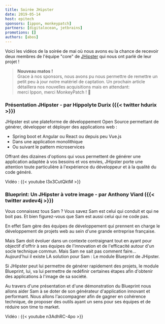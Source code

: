 ```yaml
---
title: Soirée JHipster
date: 2019-05-14
host: epitech
sponsors: [ippon, monkeypatch]
partners: [digitalocean, jetbrains]
promotions: []
authors: [abos]
---
```


Voici les vidéos de la soirée de mai où nous avons eu la chance de recevoir deux membres de l'équipe
"core" de [JHipster](https://www.jhipster.tech/) qui nous ont parlé de leur projet !

> **Nouveau matos !**  
> Grace à nos sponsors, nous avons pu nous permettre de remettre un petit peu à jour notre
> matériel de captation. Un prochain article détaillera nos nouvelles acquisitions mais en attendant:  
> merci Ippon, merci MonkeyPatch ! 🥳

### Présentation JHipster - par Hippolyte Durix ({{< twitter hdurix >}})

JHipster est une plateforme de développement Open Source permettant de générer, développer et déployer des applications web :
* Spring boot et Angular ou React ou depuis peu Vue.js
* Dans une application monolithique
* Ou suivant le pattern microservices

Offrant des dizaines d'options qui vous permettent de générer une application adaptée à vos besoins et vos envies,
JHipster porte une attention toute particulière à l'expérience du développeur et à la qualité du code généré.

Vidéo : {{< youtube l3x3CutQktM >}}

### Blueprint: Un JHipster à votre image - par Anthony Viard ({{< twitter avdev4j >}})

Vous connaissez tous Sam ? Vous savez Sam est celui qui conduit et qui ne boit pas. Et bien figurez-vous que Sam
est aussi celui qui ne code pas.

En effet Sam gère des équipes de développement qui prennent en charge le développement de projets web au sein
d'une grande entreprise française.

Mais Sam doit évoluer dans un contexte contraignant tout en ayant pour objectif d'offrir à ses équipes de l'innovation
et de l'efficacité autour d'un socle technique commun. Mais Sam ne sait pas comment faire...  
Aujourd'hui il existe LA solution pour Sam : Le module Blueprint de JHipster.

Si JHipster peut lui permettre de générer rapidement des projets, le module Blueprint, lui, va lui permettre de
redéfinir certaines étapes afin d'obtenir des applications à l'image de sa société.

Au travers d'une présentation et d'une démonstration du Blueprint nous allons aider Sam à se doter de son générateur
d'application innovant et performant. Nous allons l'accompagner afin de gagner en cohérence technique, de proposer
des outils ayant un sens pour ses équipes et de réduire son time to market.

Vidéo : {{< youtube n3AdhRC-4po >}}
